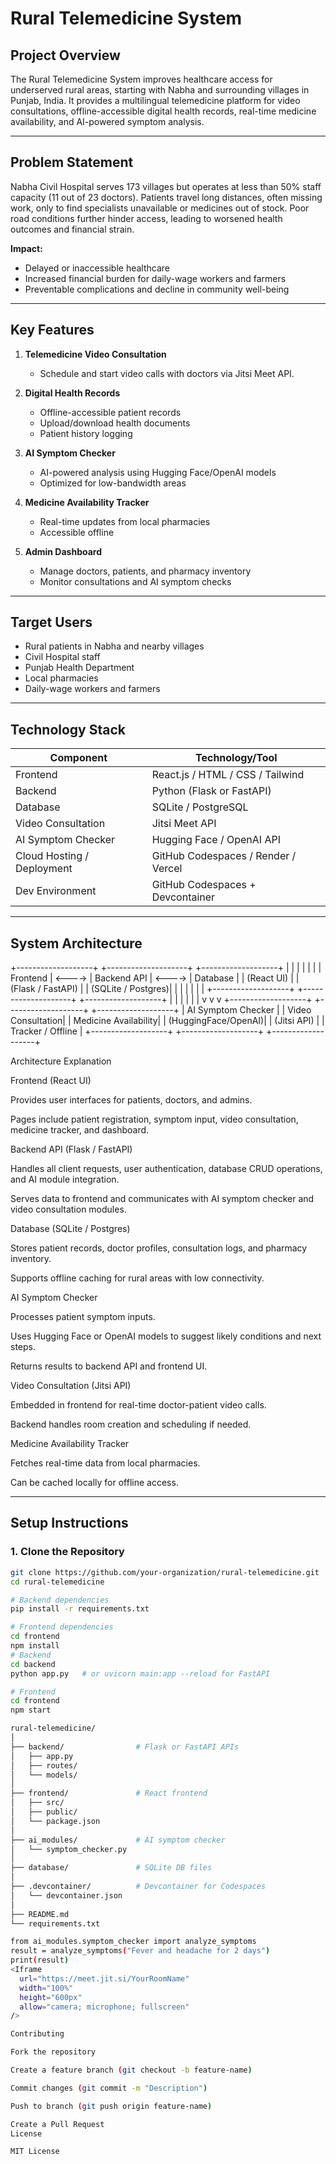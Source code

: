# Rural Telemedicine System

## Project Overview
The Rural Telemedicine System improves healthcare access for underserved rural areas, starting with Nabha and surrounding villages in Punjab, India. It provides a multilingual telemedicine platform for video consultations, offline-accessible digital health records, real-time medicine availability, and AI-powered symptom analysis.

---

## Problem Statement
Nabha Civil Hospital serves 173 villages but operates at less than 50% staff capacity (11 out of 23 doctors). Patients travel long distances, often missing work, only to find specialists unavailable or medicines out of stock. Poor road conditions further hinder access, leading to worsened health outcomes and financial strain.

**Impact:**
- Delayed or inaccessible healthcare  
- Increased financial burden for daily-wage workers and farmers  
- Preventable complications and decline in community well-being  

---

## Key Features
1. **Telemedicine Video Consultation**  
   - Schedule and start video calls with doctors via Jitsi Meet API.  

2. **Digital Health Records**  
   - Offline-accessible patient records  
   - Upload/download health documents  
   - Patient history logging  

3. **AI Symptom Checker**  
   - AI-powered analysis using Hugging Face/OpenAI models  
   - Optimized for low-bandwidth areas  

4. **Medicine Availability Tracker**  
   - Real-time updates from local pharmacies  
   - Accessible offline  

5. **Admin Dashboard**  
   - Manage doctors, patients, and pharmacy inventory  
   - Monitor consultations and AI symptom checks  

---

## Target Users
- Rural patients in Nabha and nearby villages  
- Civil Hospital staff  
- Punjab Health Department  
- Local pharmacies  
- Daily-wage workers and farmers  

---

## Technology Stack

| Component                   | Technology/Tool                 |
|------------------------------|---------------------------------|
| Frontend                     | React.js / HTML / CSS / Tailwind |
| Backend                      | Python (Flask or FastAPI)      |
| Database                     | SQLite / PostgreSQL             |
| Video Consultation           | Jitsi Meet API                  |
| AI Symptom Checker           | Hugging Face / OpenAI API       |
| Cloud Hosting / Deployment   | GitHub Codespaces / Render / Vercel |
| Dev Environment              | GitHub Codespaces + Devcontainer |

---

## System Architecture

+-------------------+          +--------------------+         +-------------------+
|                   |          |                    |         |                   |
|   Frontend        |  <---->  |  Backend API       |  <----> |  Database         |
|  (React UI)       |          | (Flask / FastAPI)  |         | (SQLite / Postgres)|
|                   |          |                    |         |                   |
+-------------------+          +--------------------+         +-------------------+
        |                             |                                |
        |                             |                                |
        v                             v                                v
+-------------------+        +-------------------+            +-------------------+
| AI Symptom Checker |        | Video Consultation|            | Medicine Availability|
| (HuggingFace/OpenAI)|      |   (Jitsi API)     |            |   Tracker / Offline |
+-------------------+        +-------------------+            +-------------------+

Architecture Explanation

Frontend (React UI)

Provides user interfaces for patients, doctors, and admins.

Pages include patient registration, symptom input, video consultation, medicine tracker, and dashboard.

Backend API (Flask / FastAPI)

Handles all client requests, user authentication, database CRUD operations, and AI module integration.

Serves data to frontend and communicates with AI symptom checker and video consultation modules.

Database (SQLite / Postgres)

Stores patient records, doctor profiles, consultation logs, and pharmacy inventory.

Supports offline caching for rural areas with low connectivity.

AI Symptom Checker

Processes patient symptom inputs.

Uses Hugging Face or OpenAI models to suggest likely conditions and next steps.

Returns results to backend API and frontend UI.

Video Consultation (Jitsi API)

Embedded in frontend for real-time doctor-patient video calls.

Backend handles room creation and scheduling if needed.

Medicine Availability Tracker

Fetches real-time data from local pharmacies.

Can be cached locally for offline access.

---

## Setup Instructions

### 1. Clone the Repository
```bash
git clone https://github.com/your-organization/rural-telemedicine.git
cd rural-telemedicine

# Backend dependencies
pip install -r requirements.txt

# Frontend dependencies
cd frontend
npm install
# Backend
cd backend
python app.py   # or uvicorn main:app --reload for FastAPI

# Frontend
cd frontend
npm start

rural-telemedicine/
│
├── backend/                # Flask or FastAPI APIs
│   ├── app.py
│   ├── routes/
│   └── models/
│
├── frontend/               # React frontend
│   ├── src/
│   ├── public/
│   └── package.json
│
├── ai_modules/             # AI symptom checker
│   └── symptom_checker.py
│
├── database/               # SQLite DB files
│
├── .devcontainer/          # Devcontainer for Codespaces
│   └── devcontainer.json
│
├── README.md
└── requirements.txt

from ai_modules.symptom_checker import analyze_symptoms
result = analyze_symptoms("Fever and headache for 2 days")
print(result)
<Iframe
  url="https://meet.jit.si/YourRoomName"
  width="100%"
  height="600px"
  allow="camera; microphone; fullscreen"
/>

Contributing

Fork the repository

Create a feature branch (git checkout -b feature-name)

Commit changes (git commit -m "Description")

Push to branch (git push origin feature-name)

Create a Pull Request
License

MIT License

